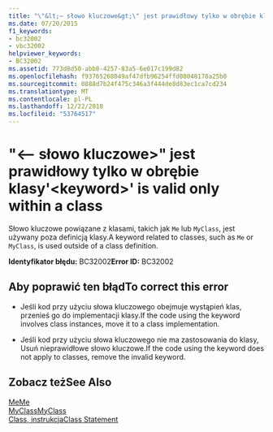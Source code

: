```yaml
---
title: "\"&lt;— słowo kluczowe&gt;\" jest prawidłowy tylko w obrębie klasy"
ms.date: 07/20/2015
f1_keywords:
- bc32002
- vbc32002
helpviewer_keywords:
- BC32002
ms.assetid: 773d8d50-abb8-4257-83a5-6e017c199d82
ms.openlocfilehash: f93765268049af47dfb96254ffd08048178a25b0
ms.sourcegitcommit: 0888d7b24f475c346a3f444de8d83ec1ca7cd234
ms.translationtype: MT
ms.contentlocale: pl-PL
ms.lasthandoff: 12/22/2018
ms.locfileid: "53764517"
---
```

# <a name="ltkeywordgt-is-valid-only-within-a-class"></a><span data-ttu-id="22ee1-102">"&lt;— słowo kluczowe&gt;" jest prawidłowy tylko w obrębie klasy</span><span class="sxs-lookup"><span data-stu-id="22ee1-102">'&lt;keyword&gt;' is valid only within a class</span></span>
<span data-ttu-id="22ee1-103">Słowo kluczowe powiązane z klasami, takich jak `Me` lub `MyClass`, jest używany poza definicją klasy.</span><span class="sxs-lookup"><span data-stu-id="22ee1-103">A keyword related to classes, such as `Me` or `MyClass`, is used outside of a class definition.</span></span>  
  
 <span data-ttu-id="22ee1-104">**Identyfikator błędu:** BC32002</span><span class="sxs-lookup"><span data-stu-id="22ee1-104">**Error ID:** BC32002</span></span>  
  
## <a name="to-correct-this-error"></a><span data-ttu-id="22ee1-105">Aby poprawić ten błąd</span><span class="sxs-lookup"><span data-stu-id="22ee1-105">To correct this error</span></span>  
  
-   <span data-ttu-id="22ee1-106">Jeśli kod przy użyciu słowa kluczowego obejmuje wystąpień klas, przenieś go do implementacji klasy.</span><span class="sxs-lookup"><span data-stu-id="22ee1-106">If the code using the keyword involves class instances, move it to a class implementation.</span></span>  
  
-   <span data-ttu-id="22ee1-107">Jeśli kod przy użyciu słowa kluczowego nie ma zastosowania do klasy, Usuń nieprawidłowe słowo kluczowe.</span><span class="sxs-lookup"><span data-stu-id="22ee1-107">If the code using the keyword does not apply to classes, remove the invalid keyword.</span></span>  
  
## <a name="see-also"></a><span data-ttu-id="22ee1-108">Zobacz też</span><span class="sxs-lookup"><span data-stu-id="22ee1-108">See Also</span></span>  
 [<span data-ttu-id="22ee1-109">Me</span><span class="sxs-lookup"><span data-stu-id="22ee1-109">Me</span></span>](~/docs/visual-basic/programming-guide/program-structure/me-my-mybase-and-myclass.md#me)  
 [<span data-ttu-id="22ee1-110">MyClass</span><span class="sxs-lookup"><span data-stu-id="22ee1-110">MyClass</span></span>](~/docs/visual-basic/programming-guide/program-structure/me-my-mybase-and-myclass.md#myclass)  
 [<span data-ttu-id="22ee1-111">Class, instrukcja</span><span class="sxs-lookup"><span data-stu-id="22ee1-111">Class Statement</span></span>](../../visual-basic/language-reference/statements/class-statement.md)
